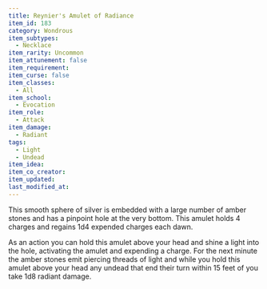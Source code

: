 ```yaml
---
title: Reynier's Amulet of Radiance
item_id: 183
category: Wondrous
item_subtypes:
  - Necklace
item_rarity: Uncommon
item_attunement: false
item_requirement:
item_curse: false
item_classes:
  - All
item_school:
  - Evocation
item_role:
  - Attack
item_damage:
  - Radiant
tags:
  - Light
  - Undead
item_idea:
item_co_creator:
item_updated:
last_modified_at:
---
```


This smooth sphere of silver is embedded with a large number of amber stones and has a pinpoint hole at the very bottom. This amulet holds 4 charges and regains 1d4 expended charges each dawn.

As an action you can hold this amulet above your head and shine a light into the hole, activating the amulet and expending a charge. For the next minute the amber stones emit piercing threads of light and while you hold this amulet above your head any undead that end their turn within 15 feet of you take 1d8 radiant damage.
